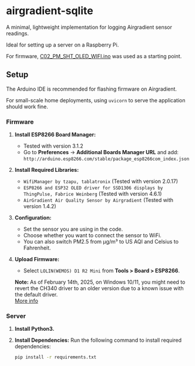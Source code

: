 # airgradient-sqlite
A minimal, lightweight implementation for logging Airgradient sensor readings.

Ideal for setting up a server on a Raspberry Pi.

For firmware, [C02_PM_SHT_OLED_WIFI.ino](https://github.com/airgradienthq/arduino/blob/1.4.2/examples/C02_PM_SHT_OLED_WIFI/C02_PM_SHT_OLED_WIFI.ino) was used as a starting point.

## Setup

The Arduino IDE is recommended for flashing firmware on Airgradient.

For small-scale home deployments, using `uvicorn` to serve the application should work fine.

### Firmware
1. **Install ESP8266 Board Manager:**
   - Tested with version 3.1.2
   - Go to **Preferences** → **Additional Boards Manager URL** and add:  
     `http://arduino.esp8266.com/stable/package_esp8266com_index.json`

2. **Install Required Libraries:**
   - `WifiManager by tzapu, tablatronix` (Tested with version 2.0.17)
   - `ESP8266 and ESP32 OLED driver for SSD1306 displays by ThingPulse, Fabrice Weinberg` (Tested with version 4.6.1)
   - `AirGradient Air Quality Sensor by Airgradient` (Tested with version 1.4.2)

3. **Configuration:**
   - Set the sensor you are using in the code.
   - Choose whether you want to connect the sensor to WiFi.
   - You can also switch PM2.5 from µg/m³ to US AQI and Celsius to Fahrenheit.

4. **Upload Firmware:**
   - Select `LOLIN(WEMOS) D1 R2 Mini` from **Tools > Board > ESP8266**.
   
   **Note:** As of February 14th, 2025, on Windows 10/11, you might need to revert the CH340 driver to an older version due to a known issue with the default driver.  
   [More info](https://stackoverflow.com/questions/76146837/a-fatal-esptool-py-error-occurred-cannot-configure-port-permissionerror13-a)

### Server
1. **Install Python3.**

2. **Install Dependencies:**
   Run the following command to install required dependencies:
   ```bash
   pip install -r requirements.txt
